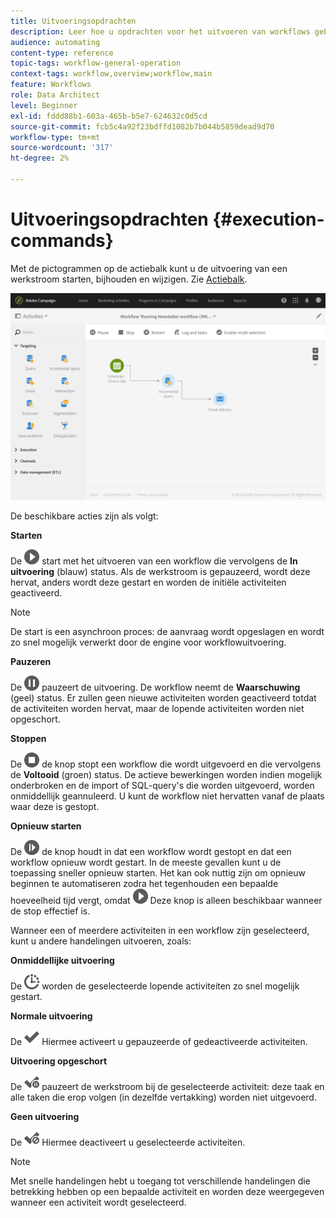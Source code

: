 ```yaml
---
title: Uitvoeringsopdrachten
description: Leer hoe u opdrachten voor het uitvoeren van workflows gebruikt.
audience: automating
content-type: reference
topic-tags: workflow-general-operation
context-tags: workflow,overview;workflow,main
feature: Workflows
role: Data Architect
level: Beginner
exl-id: fddd88b1-603a-465b-b5e7-624632c0d5cd
source-git-commit: fcb5c4a92f23bdffd1082b7b044b5859dead9d70
workflow-type: tm+mt
source-wordcount: '317'
ht-degree: 2%

---
```


# Uitvoeringsopdrachten {#execution-commands}

Met de pictogrammen op de actiebalk kunt u de uitvoering van een werkstroom starten, bijhouden en wijzigen. Zie [Actiebalk](../../automating/using/workflow-interface.md#action-bar).

![](assets/wkf_execution_2.png)

De beschikbare acties zijn als volgt:

**Starten**

De ![](assets/play_darkgrey-24px.png) start met het uitvoeren van een workflow die vervolgens de **In uitvoering** (blauw) status. Als de werkstroom is gepauzeerd, wordt deze hervat, anders wordt deze gestart en worden de initiële activiteiten geactiveerd.

>[!NOTE]
>
>De start is een asynchroon proces: de aanvraag wordt opgeslagen en wordt zo snel mogelijk verwerkt door de engine voor workflowuitvoering.

**Pauzeren**

De ![](assets/pause_darkgrey-24px.png) pauzeert de uitvoering. De workflow neemt de **Waarschuwing** (geel) status. Er zullen geen nieuwe activiteiten worden geactiveerd totdat de activiteiten worden hervat, maar de lopende activiteiten worden niet opgeschort.

**Stoppen**

De ![](assets/stop_darkgrey-24px.png) de knop stopt een workflow die wordt uitgevoerd en die vervolgens de **Voltooid** (groen) status. De actieve bewerkingen worden indien mogelijk onderbroken en de import of SQL-query&#39;s die worden uitgevoerd, worden onmiddellijk geannuleerd. U kunt de workflow niet hervatten vanaf de plaats waar deze is gestopt.

**Opnieuw starten**

De ![](assets/pauseplay_darkgrey-24px.png) de knop houdt in dat een workflow wordt gestopt en dat een workflow opnieuw wordt gestart. In de meeste gevallen kunt u de toepassing sneller opnieuw starten. Het kan ook nuttig zijn om opnieuw beginnen te automatiseren zodra het tegenhouden een bepaalde hoeveelheid tijd vergt, omdat ![](assets/play_darkgrey-24px.png) Deze knop is alleen beschikbaar wanneer de stop effectief is.

Wanneer een of meerdere activiteiten in een workflow zijn geselecteerd, kunt u andere handelingen uitvoeren, zoals:

**Onmiddellijke uitvoering**

De ![](assets/pending_darkgrey-24px.png) worden de geselecteerde lopende activiteiten zo snel mogelijk gestart.

**Normale uitvoering**

De ![](assets/check_darkgrey-24px.png) Hiermee activeert u gepauzeerde of gedeactiveerde activiteiten.

**Uitvoering opgeschort**

De ![](assets/check_pause_darkgrey-24px.png) pauzeert de werkstroom bij de geselecteerde activiteit: deze taak en alle taken die erop volgen (in dezelfde vertakking) worden niet uitgevoerd.

**Geen uitvoering**

De ![](assets/checkdisable.png) Hiermee deactiveert u geselecteerde activiteiten.

>[!NOTE]
>
>Met snelle handelingen hebt u toegang tot verschillende handelingen die betrekking hebben op een bepaalde activiteit en worden deze weergegeven wanneer een activiteit wordt geselecteerd.
